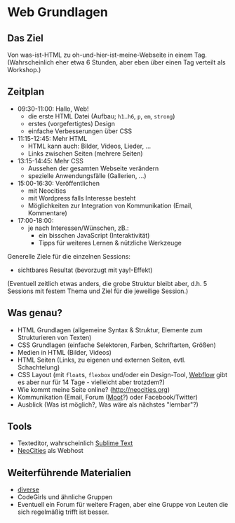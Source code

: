 # Web Grundlagen

## Das Ziel

Von was-ist-HTML zu oh-und-hier-ist-meine-Webseite in einem Tag.
(Wahrscheinlich eher etwa 6 Stunden, aber eben über einen Tag verteilt
als Workshop.)

## Zeitplan

* 09:30-11:00: Hallo, Web!
    - die erste HTML Datei (Aufbau; `h1`..`h6`, `p`, `em`, `strong`)
    - erstes (vorgefertigtes) Design
    - einfache Verbesserungen über CSS
* 11:15-12:45: Mehr HTML
    - HTML kann auch: Bilder, Videos, Lieder, ...
    - Links zwischen Seiten (mehrere Seiten)
* 13:15-14:45: Mehr CSS
    - Aussehen der gesamten Webseite verändern
    - spezielle Anwendungsfälle (Gallerien, ...)
* 15:00-16:30: Veröffentlichen
    - mit Neocities
    - mit Wordpress falls Interesse besteht
    - Möglichkeiten zur Integration von Kommunikation (Email, Kommentare)
* 17:00-18:00:
    - je nach Interessen/Wünschen, zB.:
        * ein bisschen JavaScript (Interaktivität)
        * Tipps für weiteres Lernen & nützliche Werkzeuge

Generelle Ziele für die einzelnen Sessions:

* sichtbares Resultat (bevorzugt mit yay!-Effekt)

(Eventuell zeitlich etwas anders, die grobe Struktur bleibt aber, d.h. 5
Sessions mit festem Thema und Ziel für die jeweilige Session.)

## Was genau?

* HTML Grundlagen (allgemeine Syntax & Struktur, Elemente zum
  Strukturieren von Texten)
* CSS Grundlagen (einfache Selektoren, Farben, Schriftarten, Größen)
* Medien in HTML (Bilder, Videos)
* HTML Seiten (Links, zu eigenen und externen Seiten, evtl.
  Schachtelung)
* CSS Layout (mit `float`s, `flexbox` und/oder ein Design-Tool,
  [Webflow](http://webflow.com) gibt es aber nur für 14 Tage -
  vielleicht aber trotzdem?)
* Wie kommt meine Seite online? (<http://neocities.org>)
* Kommunikation (Email, Forum ([Moot](http://moot.it)?) oder
  Facebook/Twitter)
* Ausblick (Was ist möglich?, Was wäre als nächstes "lernbar"?)

## Tools

* Texteditor, wahrscheinlich [Sublime Text](http://sublimetext.com/)
* [NeoCities](http://neocities.org) als Webhost

## Weiterführende Materialien

* [diverse](https://github.com/codegirls/first-steps/blob/master/resources.md#resources)
* CodeGirls und ähnliche Gruppen
* Eventuell ein Forum für weitere Fragen, aber eine Gruppe von Leuten
  die sich regelmäßig trifft ist besser.
